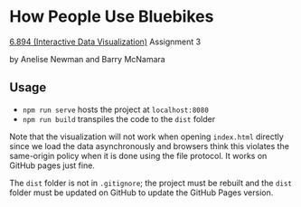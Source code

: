 # How People Use Bluebikes

[6.894 (Interactive Data Visualization)](http://vis.mit.edu/classes/6.894/) Assignment 3

by Anelise Newman and Barry McNamara

## Usage
- `npm run serve` hosts the project at `localhost:8080`
- `npm run build` transpiles the code to the `dist` folder

Note that the visualization will not work when opening `index.html` directly
since we load the data asynchronously and browsers think this violates the
same-origin policy when it is done using the file protocol. It works on
GitHub pages just fine.

The `dist` folder is not in `.gitignore`; the project must be rebuilt and the
`dist` folder must be updated on GitHub to update the GitHub Pages version. 
